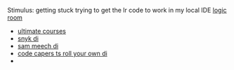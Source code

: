 Stimulus: getting stuck trying to get the lr code to work in my local IDE [logic room](https://www.logicroom.co/login)
- [ultimate courses](https://app.ultimatecourses.com/my-account)
- [snyk di](https://snyk.io/blog/dependency-injection-in-javascript/)
- [sam meech di](https://www.sammeechward.com/dependency-injection-in-javascript)
- [code capers ts roll your own di](https://codecapers.com.au/roll-your-own-di/)
- 